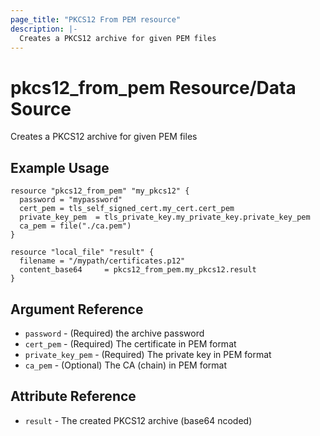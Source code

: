 ```yaml
---
page_title: "PKCS12 From PEM resource"
description: |-
  Creates a PKCS12 archive for given PEM files
---
```


# pkcs12_from_pem Resource/Data Source

Creates a PKCS12 archive for given PEM files


## Example Usage

```hcl
resource "pkcs12_from_pem" "my_pkcs12" {
  password = "mypassword"
  cert_pem = tls_self_signed_cert.my_cert.cert_pem
  private_key_pem  = tls_private_key.my_private_key.private_key_pem
  ca_pem = file("./ca.pem")
}

resource "local_file" "result" {
  filename = "/mypath/certificates.p12"
  content_base64     = pkcs12_from_pem.my_pkcs12.result
}
```

## Argument Reference
* `password` - (Required) the archive password 
* `cert_pem` - (Required) The certificate in PEM format
* `private_key_pem` - (Required) The private key in PEM format
* `ca_pem` - (Optional) The CA (chain) in PEM format

## Attribute Reference

* `result` - The created PKCS12 archive (base64 ncoded)
